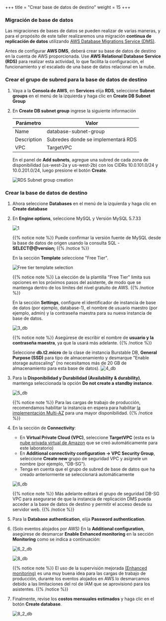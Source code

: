 +++
title = "Crear base de datos de destino"
weight = 15
+++

### Migración de base de datos

Las migraciones de bases de datos se pueden realizar de varias maneras, y para el propósito de este taller realizaremos una migración **continua de replicación de datos** utilizando <a href="https://aws.amazon.com/dms/" target="_blank" rel="noopener noreferrer">AWS Database Migrations Service (DMS)</a>.

Antes de configurar **AWS DMS**, deberá crear su base de datos de destino en la cuenta de AWS proporcionada. Use **AWS Relational Database Service (RDS)** para realizar esta actividad, lo que facilita la configuración, el funcionamiento y el escalado de una base de datos relacional en la nube.

### Crear el grupo de subred para la base de datos de destino

1. Vaya a la **Consola de AWS**, en **Services** elija **RDS**, seleccione **Subnet groups** en el menú de la izquierda y haga clic en **Create DB Subnet Group**

2. En **Create DB subnet group** ingrese la siguiente información

    | Parámetro           | Valor                    |
    | ------------------- | ------------------------ |
    | Name                | database-subnet-group     |
    | Description         | Subredes donde se implementará RDS |
    | VPC      | TargetVPC            |
    
    En el panel de **Add subnets**, agregue una subred de cada zona de disponibilidad (us-west-2a y us-west-2b) con los CIDRs 10.0.101.0/24 y 10.0.201.0/24, luego presione el botón **Create**.

    ![RDS Subnet group creation](/db-mig/db-subnet-group.en.png)    

### Crear la base de datos de destino    
    
1. Ahora seleccione **Databases** en el menú de la izquierda y haga clic en **Create database** 

2. En **Engine options**, seleccione MySQL y Versión MySQL 5.7.33

    ![1](/db-mig/1.png)


    {{% notice note %}}
Puede confirmar la versión fuente de MySQL desde la base de datos de origen usando la consulta SQL - **SELECT@@version;**
{{% /notice %}}


    En la sección **Template** seleccione "Free Tier".

    ![Free tier template selection](/db-mig/create-db-select-template.en.png)

    {{% notice note %}}
La elección de la plantilla "Free Tier" limita sus opciones en los próximos pasos del asistente, de modo que se mantenga dentro de los límites del nivel gratuito de AWS.
{{% /notice %}}


    En la sección **Settings**, configure el identificador de instancia de base de datos (por ejemplo, database-1), el nombre de usuario maestro (por ejemplo, admin) y la contraseña maestra para su nueva instancia de base de datos.


    ![3_db](/db-mig/3_db.png)

    {{% notice note %}}
Asegúrese de escribir el nombre de **usuario y la contraseña maestra**, ya que la usará más adelante.
{{% /notice %}}

    Seleccione **db.t2.micro** de la clase de instancia Burstable DB, **General Purpose (SSD)** para tipo de almacenamiento y desmarque "Enable storage autoscaling" (no necesitamos más de 20 GB de almacenamiento para esta base de datos).
    ![4_db](/db-mig/4_db.png)

    

3. Para la **Disponibilidad y Durabilidad (Availability & durability)**, mantenga seleccionada la opción **Do not create a standby instance**. 

    ![5_db](/db-mig/5_db.png)

    {{% notice note %}}
Para las cargas de trabajo de producción, recomendamos habilitar la instancia en espera para habilitar <a href="https://docs.aws.amazon.com/AmazonRDS/latest/UserGuide/Concepts.MultiAZ.html" target="_blank" rel="noopener noreferrer">la implementación Multi-AZ</a> para una mayor disponibilidad.
{{% /notice %}}  

4. En la sección de **Connectivity**:

    * En **Virtual Private Cloud (VPC)**, seleccione **TargetVPC** (esta es la <a href="https://aws.amazon.com/vpc/" target="_blank" rel="noopener noreferrer">nube privada virtual de Amazon</a> que se creó automáticamente para este laboratorio)
    * En **Additional connectivity configuration -> VPC Security Group**, seleccione **Create new** grupo de seguridad VPC y asígnele un nombre (por ejemplo, "DB-SG").
    * Tenga en cuenta que el grupo de subred de base de datos que ha creado anteriormente se seleccionará automáticamente

    ![6_db](/db-mig/6_db.png)


    {{% notice note %}}
Más adelante editará el grupo de seguridad DB-SG VPC para asegurarse de que la instancia de replicación DMS pueda acceder a la base de datos de destino y permitir el acceso desde su servidor web.
{{% /notice %}}

5. Para la **Database authentication**, elija **Password authentication**.
6. (Solo eventos alojados por AWS) En la  **Additional configuration**, asegúrese de desmarcar **Enable Enhanced monitoring** en la sección **Monitoring** como se indica a continuación:

    ![6_2_db](/db-mig/6_2_db.png)


    ![8_db](/db-mig/8_db.png)

    {{% notice note %}}
El uso de la supervisión mejorada <a href="https://docs.aws.amazon.com/AmazonRDS/latest/UserGuide/USER_Monitoring.OS.html" target="_blank" rel="noopener noreferrer">(Enhanced monitoring)</a> es una muy buena idea para las cargas de trabajo de producción, durante los eventos alojados en AWS lo desmarcamos debido a las limitaciones del rol de IAM que se aprovisionó para los asistentes.
{{% /notice %}}

7. Finalmente, revise los  **costos mensuales estimados** y haga clic en el botón **Create database**. 

   ![8_2_db](/db-mig/8_2_db.png)
